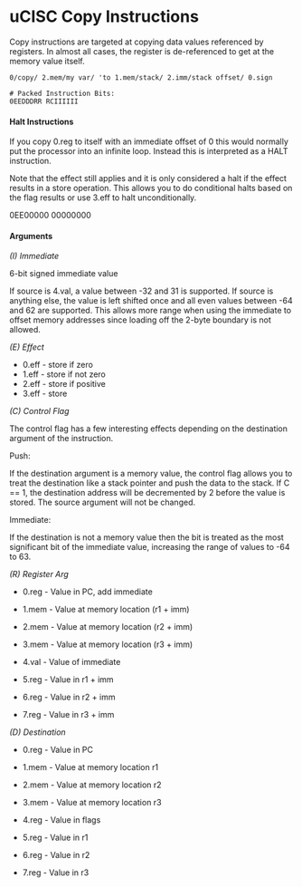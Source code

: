 # uCISC Copy Instructions

Copy instructions are targeted at copying data values referenced by
registers. In almost all cases, the register is de-referenced to get
at the memory value itself.

```
0/copy/ 2.mem/my var/ 'to 1.mem/stack/ 2.imm/stack offset/ 0.sign

# Packed Instruction Bits:
0EEDDDRR RCIIIIII
```

#### Halt Instructions

If you copy 0.reg to itself with an immediate offset of 0 this would
normally put the processor into an infinite loop. Instead this is
interpreted as a HALT instruction.

Note that the effect still applies and it is only considered a halt
if the effect results in a store operation. This allows you to do
conditional halts based on the flag results or use 3.eff to halt
unconditionally.

0EE00000 00000000

#### Arguments

*(I) Immediate*

6-bit signed immediate value

If source is 4.val, a value between -32 and 31 is supported.
If source is anything else, the value is left shifted once
and all even values between -64 and 62 are supported. This
allows more range when using the immediate to offset memory
addresses since loading off the 2-byte boundary is not allowed.

*(E) Effect*

* 0.eff - store if zero
* 1.eff - store if not zero
* 2.eff - store if positive
* 3.eff - store

*(C) Control Flag*

The control flag has a few interesting effects depending on the destination
argument of the instruction.

Push:

If the destination argument is a memory value, the control flag
allows you to treat the destination like a stack pointer and push
the data to the stack. If C == 1, the destination address will be
decremented by 2 before the value is stored. The source argument
will not be changed.

Immediate:

If the destination is not a memory value then the bit is treated as the
most significant bit of the immediate value, increasing the range
of values to -64 to 63.

*(R) Register Arg*

* 0.reg - Value in PC, add immediate

* 1.mem - Value at memory location (r1 + imm)
* 2.mem - Value at memory location (r2 + imm)
* 3.mem - Value at memory location (r3 + imm)

* 4.val - Value of immediate

* 5.reg - Value in r1 + imm
* 6.reg - Value in r2 + imm
* 7.reg - Value in r3 + imm

*(D) Destination*

* 0.reg - Value in PC

* 1.mem - Value at memory location r1
* 2.mem - Value at memory location r2
* 3.mem - Value at memory location r3

* 4.reg - Value in flags

* 5.reg - Value in r1
* 6.reg - Value in r2
* 7.reg - Value in r3


